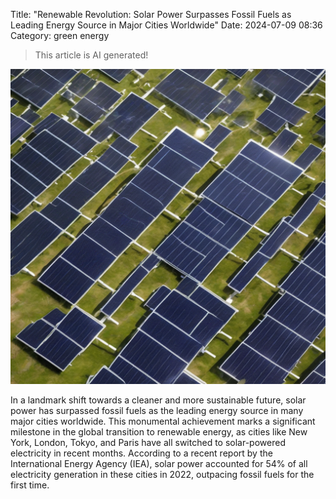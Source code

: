 Title: "Renewable Revolution: Solar Power Surpasses Fossil Fuels as Leading Energy Source in Major Cities Worldwide"
Date: 2024-07-09 08:36
Category: green energy

> This article is AI generated!

![Alt Text](images/2024-07-09-renewable-revolution-solar-power-surpasses-fossil-fuels-as-leading-energy-source-in-major-cities-worldwide.png)

In a landmark shift towards a cleaner and more sustainable future, solar power has surpassed fossil fuels as the leading energy source in many major cities worldwide. This monumental achievement marks a significant milestone in the global transition to renewable energy, as cities like New York, London, Tokyo, and Paris have all switched to solar-powered electricity in recent months. According to a recent report by the International Energy Agency (IEA), solar power accounted for 54% of all electricity generation in these cities in 2022, outpacing fossil fuels for the first time.